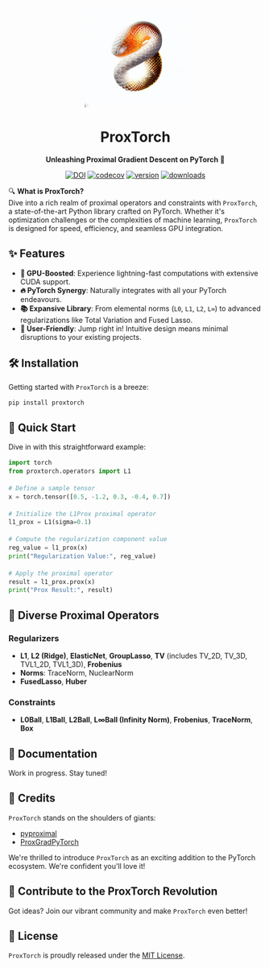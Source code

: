 <div align="center">

<img src="docs/source/proxtorch-logo.jpg" alt="ProxTorch Logo" width="200"/>

# ProxTorch 

**Unleashing Proximal Gradient Descent on PyTorch** 🚀

[![DOI](https://zenodo.org/badge/DOI/10.5281/zenodo.5748062.svg)](https://doi.org/10.5281/zenodo.4382739)
[![codecov](https://codecov.io/gh/jameschapman19/ProxTorch/graph/badge.svg?token=909RDXcEZK)](https://codecov.io/gh/jameschapman19/ProxTorch)
[![version](https://img.shields.io/pypi/v/ProxTorch)](https://pypi.org/project/ProxTorch/)
[![downloads](https://img.shields.io/pypi/dm/ProxTorch)](https://pypi.org/project/ProxTorch/)

</div>

🔍 **What is ProxTorch?**  
Dive into a rich realm of proximal operators and constraints with `ProxTorch`, a state-of-the-art Python library crafted on PyTorch. Whether it's optimization challenges or the complexities of machine learning, `ProxTorch` is designed for speed, efficiency, and seamless GPU integration.

## ✨ **Features**

- **🚀 GPU-Boosted**: Experience lightning-fast computations with extensive CUDA support.
- **🔥 PyTorch Synergy**: Naturally integrates with all your PyTorch endeavours.
- **📚 Expansive Library**: From elemental norms (`L0`, `L1`, `L2`, `L∞`) to advanced regularizations like Total Variation and Fused Lasso.
- **🤝 User-Friendly**: Jump right in! Intuitive design means minimal disruptions to your existing projects.

## 🛠 **Installation**

Getting started with `ProxTorch` is a breeze:

```bash
pip install proxtorch
```

## 🚀 **Quick Start**

Dive in with this straightforward example:

```python
import torch
from proxtorch.operators import L1

# Define a sample tensor
x = torch.tensor([0.5, -1.2, 0.3, -0.4, 0.7])

# Initialize the L1Prox proximal operator
l1_prox = L1(sigma=0.1)

# Compute the regularization component value
reg_value = l1_prox(x)
print("Regularization Value:", reg_value)

# Apply the proximal operator
result = l1_prox.prox(x)
print("Prox Result:", result)
```

## 📜 **Diverse Proximal Operators**

### **Regularizers**

- **L1**, **L2 (Ridge)**, **ElasticNet**, **GroupLasso**, **TV** (includes TV_2D, TV_3D, TVL1_2D, TVL1_3D), **Frobenius**  
- **Norms**: TraceNorm, NuclearNorm
- **FusedLasso**, **Huber**

### **Constraints**

- **L0Ball**, **L1Ball**, **L2Ball**, **L∞Ball (Infinity Norm)**, **Frobenius**, **TraceNorm**, **Box**

## 📖 **Documentation**

Work in progress. Stay tuned!

## 🙌 **Credits**

`ProxTorch` stands on the shoulders of giants:

- [pyproximal](https://github.com/PyLops/pyproximal)
- [ProxGradPyTorch](https://github.com/KentonMurray/ProxGradPytorch)

We're thrilled to introduce `ProxTorch` as an exciting addition to the PyTorch ecosystem. We're confident you'll love it!

## 🤝 **Contribute to the ProxTorch Revolution**

Got ideas? Join our vibrant community and make `ProxTorch` even better!

## 📜 **License**

`ProxTorch` is proudly released under the [MIT License](link-to-license-file).
```